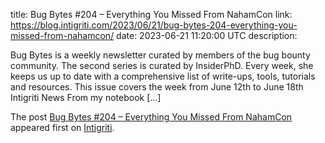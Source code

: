 title: Bug Bytes #204 – Everything You Missed From NahamCon
link: https://blog.intigriti.com/2023/06/21/bug-bytes-204-everything-you-missed-from-nahamcon/
date: 2023-06-21 11:20:00 UTC
description: <p>Bug Bytes is a weekly newsletter curated by members of the bug bounty community. The second series is curated by InsiderPhD. Every week, she keeps us up to date with a comprehensive list of write-ups, tools, tutorials and resources. This issue covers the week from June 12th to June 18th Intigriti News From my notebook [&#8230;]</p> <p>The post <a href="https://blog.intigriti.com/2023/06/21/bug-bytes-204-everything-you-missed-from-nahamcon/" rel="nofollow">Bug Bytes #204 &#8211; Everything You Missed From NahamCon</a> appeared first on <a href="https://blog.intigriti.com" rel="nofollow">Intigriti</a>.</p>